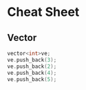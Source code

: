 # Cheat Sheet

## Vector

```cpp
vector<int>ve;
ve.push_back(3);
ve.push_back(2);
ve.push_back(4);
ve.push_back(5);
```
